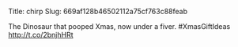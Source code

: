 Title: chirp
Slug: 669af128b46502112a75cf763c88feab

The Dinosaur that pooped Xmas, now under a fiver. #XmasGiftIdeas <a href="http://t.co/2bnjhHRt">http://t.co/2bnjhHRt</a>
